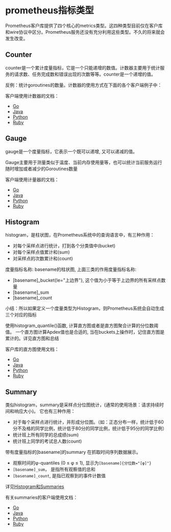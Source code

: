 # prometheus指标类型

Prometheus客户库提供了四个核心的metrics类型。这四种类型目前仅在客户库和wire协议中区分。Prometheus服务还没有充分利用这些类型。不久的将来就会发生改变。

## Counter

counter是一个累计度量指标，它是一个只能递增的数值。计数器主要用于统计服务的请求数、任务完成数和错误出现的次数等等。counter是一个递增的值。

反例：统计goroutines的数量。计数器的使用方式在下面的各个客户端例子中：

客户端使用计数器的文档：

- [Go](https://godoc.org/github.com/prometheus/client_golang/prometheus#Counter)
- [Java](https://github.com/prometheus/client_java/blob/master/simpleclient/src/main/java/io/prometheus/client/Counter.java)
- [Python](https://github.com/prometheus/client_python#counter)
- [Ruby](https://github.com/prometheus/client_ruby#counter)


## Gauge

gauge是一个度量指标，它表示一个既可以递增, 又可以递减的值。

Gauge主要用于测量类似于温度、当前内存使用量等，也可以统计当前服务运行随时增加或者减少的Goroutines数量

客户端使用计量器的文档：

- [Go](https://godoc.org/github.com/prometheus/client_golang/prometheus#Counter)
- [Java](https://godoc.org/github.com/prometheus/client_golang/prometheus#Counter)
- [Python](https://godoc.org/github.com/prometheus/client_golang/prometheus#Counter)
- [Ruby](https://github.com/prometheus/client_ruby#gauge)


## Histogram

histogram，是柱状图，在Prometheus系统中的查询语言中，有三种作用：

- 对每个采样点进行统计，打到各个分类值中(bucket)
- 对每个采样点值累计和(sum)
- 对采样点的次数累计和(count)

度量指标名称: basename的柱状图, 上面三类的作用度量指标名称:

- [basename]_bucket{le="上边界"}, 这个值为小于等于上边界的所有采样点数量
- [basename]_sum
- [basename]_count

小结：所以如果定义一个度量类型为Histogram，则Prometheus系统会自动生成三个对应的指标

使用histogram_quantile()函数, 计算直方图或者是直方图聚合计算的分位数阈值。 一个直方图计算Apdex值也是合适的, 当在buckets上操作时，记住直方图是累计的。详见直方图和总结

客户库的直方图使用文档：
- [Go](http://godoc.org/github.com/prometheus/client_golang/prometheus#Histogram)
- [Java](https://github.com/prometheus/client_java/blob/master/simpleclient/src/main/java/io/prometheus/client/Histogram.java)
- [Python](https://github.com/prometheus/client_python#histogram)
- [Ruby](https://github.com/prometheus/client_ruby#histogram)

## Summary

类似histogram，summary是采样点分位图统计，(通常的使用场景：请求持续时间和响应大小)。 它也有三种作用：

- 对于每个采样点进行统计，并形成分位图。（如：正态分布一样，统计低于60分不及格的同学比例，统计低于80分的同学比例，统计低于95分的同学比例）
- 统计班上所有同学的总成绩(sum)
- 统计班上同学的考试总人数(count)

带有度量指标的[basename]的summary 在抓取时间序列数据展示。

- 观察时间的φ-quantiles (0 ≤ φ ≤ 1), 显示为`[basename]{分位数="[φ]"}`
- `[basename]_sum`， 是指所有观察值的总和
- `[basename]_count`, 是指已观察到的事件计数值

详见[Histogram和Summaries](03-Histogram_and_Summaries.md)

有关summaries的客户端使用文档：

- [Go](http://godoc.org/github.com/prometheus/client_golang/prometheus#Summary)
- [Java](https://github.com/prometheus/client_java/blob/master/simpleclient/src/main/java/io/prometheus/client/Summary.java)
- [Python](https://github.com/prometheus/client_python#summary)
- [Ruby](https://github.com/prometheus/client_ruby#summary)



